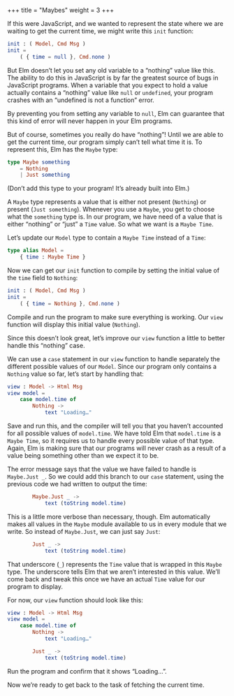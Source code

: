 +++
title       = "Maybes"
weight      = 3
+++

If this were JavaScript,
and we wanted to represent the state
where we are waiting to get the current time,
we might write this `init` function:

```elm
init : ( Model, Cmd Msg )
init =
    ( { time = null }, Cmd.none )
```

But Elm doesn’t let you
set any old variable to a “nothing” value like this.
The ability to do this in JavaScript
is by far the greatest source of bugs
in JavaScript programs.
When a variable that you expect to hold a value
actually contains a “nothing” value like `null` or `undefined`,
your program crashes
with an “undefined is not a function” error.

By preventing you from setting any variable to `null`,
Elm can guarantee that this kind of error will never happen
in your Elm programs.

But of course, sometimes you really do have “nothing”!
Until we are able to get the current time,
our program simply can’t tell what time it is.
To represent this, Elm has the `Maybe` type:

```elm
type Maybe something
    = Nothing
    | Just something
```

(Don’t add this type to your program!
It’s already built into Elm.)

A `Maybe` type represents
a value that is either not present (`Nothing`)
or present (`Just something`).
Whenever you use a `Maybe`,
you get to choose what the `something` type is.
In our program,
we have need of a value that is either “nothing” or
“just” a `Time` value.
So what we want is a `Maybe Time`.

Let’s update our `Model` type
to contain a `Maybe Time` instead of a `Time`:

```elm
type alias Model =
    { time : Maybe Time }
```

Now we can get our `init` function to compile
by setting the initial value of the `time` field
to `Nothing`:

```elm
init : ( Model, Cmd Msg )
init =
    ( { time = Nothing }, Cmd.none )
```

Compile and run the program
to make sure everything is working.
Our `view` function will display this initial value (`Nothing`).

Since this doesn’t look great,
let’s improve our `view` function a little
to better handle this “nothing” case.

We can use a `case` statement
in our `view` function
to handle separately the different possible values
of our `Model`.
Since our program only contains a `Nothing` value so far,
let’s start by handling that:

```elm
view : Model -> Html Msg
view model =
    case model.time of
        Nothing ->
            text "Loading…"
```

Save and run this,
and the compiler will tell you
that you haven’t accounted for all possible values of `model.time`.
We have told Elm that `model.time` is a `Maybe Time`,
so it requires us to handle every possible value of that type.
Again, Elm is making sure that
our programs will never crash as a result of a value
being something other than we expect it to be.

The error message says that
the value we have failed to handle is `Maybe.Just _`.
So we could add this branch to our `case` statement,
using the previous code we had written to output the time:

```elm
        Maybe.Just _ ->
            text (toString model.time)
```

This is a little more verbose than necessary, though.
Elm automatically makes all values in the `Maybe` module
available to us in every module that we write.
So instead of `Maybe.Just`, we can just say `Just`:

```elm
        Just _ ->
            text (toString model.time)
```

That underscore (`_`) represents the `Time` value
that is wrapped in this `Maybe` type.
The underscore tells Elm that
we aren’t interested in this value.
We’ll come back and tweak this
once we have an actual `Time` value
for our program to display.

For now, our `view` function should look like this:

```elm
view : Model -> Html Msg
view model =
    case model.time of
        Nothing ->
            text "Loading…"

        Just _ ->
            text (toString model.time)
```

Run the program and confirm that it shows “Loading…”.

Now we’re ready to get back to the task of
fetching the current time.
